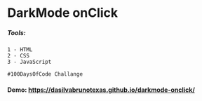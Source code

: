 # DarkMode onClick

##### Tools:

    1 - HTML
    2 - CSS
    3 - JavaScript


```
#100DaysOfCode Challange
```


#### Demo: https://dasilvabrunotexas.github.io/darkmode-onclick/
